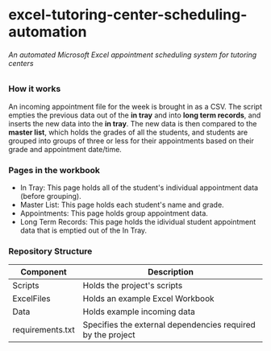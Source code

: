 # excel-tutoring-center-scheduling-automation
###### An automated Microsoft Excel appointment scheduling system for tutoring centers

### How it works
An incoming appointment file for the week is brought in as a CSV. The script empties 
the previous data out of the **in tray** and into **long term records**, and inserts the new data into the **in tray**. The
new data is then compared to the **master list**, which holds the grades of all the students,
and students are grouped into groups of three or less for their appointments based
on their grade and appointment date/time.  

### Pages in the workbook
- In Tray: This page holds all of the student's individual appointment data (before grouping).
- Master List: This page holds each student's name and grade.
- Appointments: This page holds group appointment data.
- Long Term Records: This page holds the idividual student appointment data that is emptied out of the In Tray.

### Repository Structure
| Component | Description |
|-----------|-------------|
| Scripts   | Holds the project's scripts |
| ExcelFiles| Holds an example Excel Workbook |
| Data      | Holds example incoming data |
| requirements.txt | Specifies the external dependencies required by the project |
